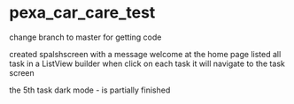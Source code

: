 # pexa_car_care_test

change branch to master for getting code 

created spalshscreen with a message welcome
at the home page listed all task in a ListView builder 
when click on each task it will navigate to the task screen 

the 5th task dark mode - is partially finished 
